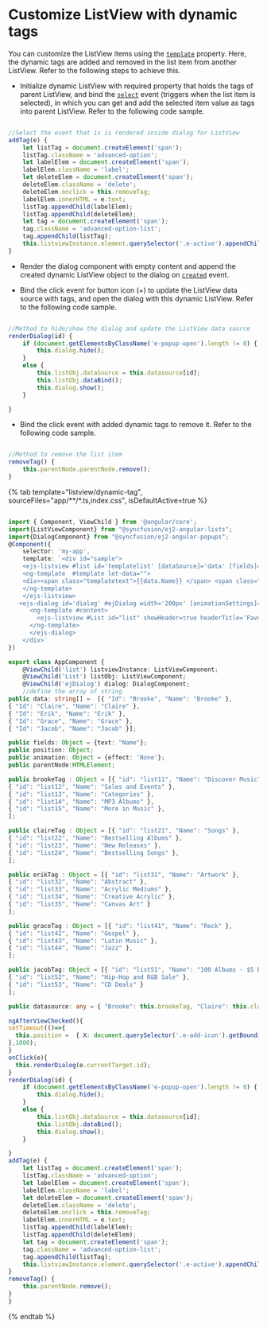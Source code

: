 # Customize ListView with dynamic tags

You can customize the ListView items using the
[`template`](../../api/list-view#template) property. Here,
the dynamic tags are added and removed in the list item from another ListView. Refer to the following steps to achieve this.

* Initialize dynamic ListView with required property that holds the tags of parent ListView, and bind the
[`select`](../../api/list-view#select) event
(triggers when the list item is selected), in which you can get and add the selected item value as tags into parent
ListView. Refer to the following code sample.

```typescript

//Select the event that is is rendered inside dialog for ListView
addTag(e) {
    let listTag = document.createElement('span');
    listTag.className = 'advanced-option';
    let labelElem = document.createElement('span');
    labelElem.className = 'label';
    let deleteElem = document.createElement('span');
    deleteElem.className = 'delete';
    deleteElem.onclick = this.removeTag;
    labelElem.innerHTML = e.text;
    listTag.appendChild(labelElem);
    listTag.appendChild(deleteElem);
    let tag = document.createElement('span');
    tag.className = 'advanced-option-list';
    tag.appendChild(listTag);
    this.listviewInstance.element.querySelector('.e-active').appendChild(tag);
}

```

* Render the dialog component with empty content and append the created dynamic ListView object to the dialog on
[`created`](../../api/dialog#created) event.

* Bind the click event for button icon (+) to update the ListView data source with tags, and open the dialog with this
dynamic ListView. Refer to the following code sample.

```typescript

//Method to hide/show the dialog and update the ListView data source
renderDialog(id) {
    if (document.getElementsByClassName('e-popup-open').length != 0) {
        this.dialog.hide();
    }
    else {
        this.listObj.dataSource = this.datasource[id];
        this.listObj.dataBind();
        this.dialog.show();
    }

}

```

* Bind the click event with added dynamic tags to remove it. Refer to the following code sample.

```typescript

//Method to remove the list item
removeTag() {
    this.parentNode.parentNode.remove();
}

```

{% tab template="listview/dynamic-tag", sourceFiles="app/**/*.ts,index.css", isDefaultActive=true %}

```typescript

import { Component, ViewChild } from '@angular/core';
import{ListViewComponent} from "@syncfusion/ej2-angular-lists";
import{DialogComponent} from "@syncfusion/ej2-angular-popups";
@Component({
    selector: 'my-app',
    template: `<div id="sample">
    <ejs-listview #list id='templatelist' [dataSource]='data' [fields]='fields' width=350 >
    <ng-template  #template let-data="">
    <div><span class="templatetext">{{data.Name}} </span> <span class="designationstyle"><button ejs-button id="{{data.Id}}" class="e-but" iconCss='e-icons e-add-icon' cssClass='e-small e-round' (click)='onClick($event)'></button></span></div>
    </ng-template>
    </ejs-listview>
   <ejs-dialog id='dialog' #ejDialog width='200px' [animationSettings]='animation' [visible]='false' showCloseIcon='true' [position]='position'>
      <ng-template #content>
        <ejs-listview #List id="list" showHeader=true headerTitle='Favorite' width='200px' [dataSource]='datasource.Brooke' [fields]='fields' (select)='addTag($event)'></ejs-listview>
      </ng-template>
      </ejs-dialog>
    </div>`
})

export class AppComponent {
    @ViewChild('list') listviewInstance: ListViewComponent;
    @ViewChild('List') listObj: ListViewComponent;
    @ViewChild('ejDialog') dialog: DialogComponent;
    //define the array of string
public data: string[] =  [{ "Id": "Brooke", "Name": "Brooke" },
{ "Id": "Claire", "Name": "Claire" },
{ "Id": "Erik", "Name": "Erik" },
{ "Id": "Grace", "Name": "Grace" },
{ "Id": "Jacob", "Name": "Jacob" }];

public fields: Object = {text: "Name"};
public position: Object;
public animation: Object = {effect: 'None'};
public parentNode:HTMLElement;

public brookeTag : Object = [{ "id": "list11", "Name": "Discover Music" },
{ "id": "list12", "Name": "Sales and Events" },
{ "id": "list13", "Name": "Categories" },
{ "id": "list14", "Name": "MP3 Albums" },
{ "id": "list15", "Name": "More in Music" },
];

public claireTag : Object = [{ "id": "list21", "Name": "Songs" },
{ "id": "list22", "Name": "Bestselling Albums" },
{ "id": "list23", "Name": "New Releases" },
{ "id": "list24", "Name": "Bestselling Songs" },
];

public erikTag : Object = [{ "id": "list31", "Name": "Artwork" },
{ "id": "list32", "Name": "Abstract" },
{ "id": "list33", "Name": "Acrylic Mediums" },
{ "id": "list34", "Name": "Creative Acrylic" },
{ "id": "list35", "Name": "Canvas Art" }
];

public graceTag : Object = [{ "id": "list41", "Name": "Rock" },
{ "id": "list42", "Name": "Gospel" },
{ "id": "list43", "Name": "Latin Music" },
{ "id": "list44", "Name": "Jazz" },
];

public jacobTag: Object = [{ "id": "list51", "Name": "100 Albums - $5 Each" },
{ "id": "list52", "Name": "Hip-Hop and R&B Sale" },
{ "id": "list53", "Name": "CD Deals" }
];

public datasource: any = { "Brooke": this.brookeTag, "Claire": this.claireTag, "Erik": this.erikTag, "Grace": this.graceTag, "Jacob": this.jacobTag };

ngAfterViewChecked(){
setTimeout(()=>{
  this.position =  { X: document.querySelector('.e-add-icon').getBoundingClientRect().left + 50, Y: document.querySelector('.e-add-icon').getBoundingClientRect().top - 5 };
},1000);
}
onClick(e){
  this.renderDialog(e.currentTarget.id);
}
renderDialog(id) {
    if (document.getElementsByClassName('e-popup-open').length != 0) {
        this.dialog.hide();
    }
    else {
        this.listObj.dataSource = this.datasource[id];
        this.listObj.dataBind();
        this.dialog.show();
    }

}
addTag(e) {
    let listTag = document.createElement('span');
    listTag.className = 'advanced-option';
    let labelElem = document.createElement('span');
    labelElem.className = 'label';
    let deleteElem = document.createElement('span');
    deleteElem.className = 'delete';
    deleteElem.onclick = this.removeTag;
    labelElem.innerHTML = e.text;
    listTag.appendChild(labelElem);
    listTag.appendChild(deleteElem);
    let tag = document.createElement('span');
    tag.className = 'advanced-option-list';
    tag.appendChild(listTag);
    this.listviewInstance.element.querySelector('.e-active').appendChild(tag);
}
removeTag() {
    this.parentNode.remove();
}
}
```

{% endtab %}
